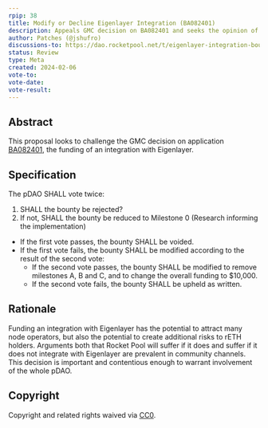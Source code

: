 ```yaml
---
rpip: 38
title: Modify or Decline Eigenlayer Integration (BA082401)
description: Appeals GMC decision on BA082401 and seeks the opinion of the pDAO
author: Patches (@jshufro)
discussions-to: https://dao.rocketpool.net/t/eigenlayer-integration-bounty-challenge/2703
status: Review
type: Meta
created: 2024-02-06
vote-to:
vote-date:
vote-result:
---
```



## Abstract
This proposal looks to challenge the GMC decision on application [BA082401](https://github.com/rocketpoolgmc/rocketpool-gmc/blob/main/bounties/BA082401.md), the funding of an integration with Eigenlayer.

## Specification
The pDAO SHALL vote twice:

1. SHALL the bounty be rejected?
2. If not, SHALL the bounty be reduced to Milestone 0 (Research informing the implementation)

- If the first vote passes, the bounty SHALL be voided.
- If the first vote fails, the bounty SHALL be modified according to the result of the second vote:
  - If the second vote passes, the bounty SHALL be modified to remove milestones A, B and C, and to change the overall funding to $10,000.
  - If the second vote fails, the bounty SHALL be upheld as written.

## Rationale
Funding an integration with Eigenlayer has the potential to attract many node operators, but also the potential to create additional risks to rETH holders.
Arguments both that Rocket Pool will suffer if it does and suffer if it does not integrate with Eigenlayer are prevalent in community channels.
This decision is important and contentious enough to warrant involvement of the whole pDAO.

## Copyright
Copyright and related rights waived via [CC0](https://creativecommons.org/publicdomain/zero/1.0/).
